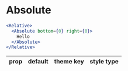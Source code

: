# Absolute

```.jsx
<Relative>
  <Absolute bottom={0} right={0}>
    Hello
  </Absolute>
</Relative>
```

prop | default | theme key | style type
---|---|---|---